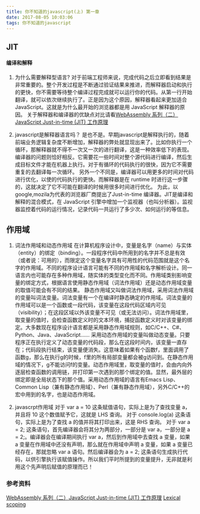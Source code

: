```yaml
---
title: 你不知道的javascript(上) 第一章
date: 2017-08-05 10:03:06
tags: 你不知道的javascript
---
```


## JIT

#### 编译和解释

1. 为什么需要解释型语言?
对于前端工程师来说，完成代码之后立即看到结果是非常重要的。整个开发过程是不断通过验证结果来推进，而解释器启动和执行的更快，你不需要等待整个编译过程完成就可以运行你的代码。从第一行开始翻译，就可以依次继续执行了。正是因为这个原因，解释器看起来更加适合 JavaScript。这就是为什么最开始的浏览器都是用 JavaScript 解释器的原因。
关于解释器和编译器的优缺点对比请看[WebAssembly 系列（二）JavaScript Just-in-time (JIT) 工作原理](https://zhuanlan.zhihu.com/p/25669120)

2. javascript是解释器语言吗？
是也不是。早期javascript是解释执行的，随着前端业务逻辑复杂度不断增加，解释器的弊处就显现出来了。比如你执行一个循环，那解释器就不得不一次又一次的进行翻译，这是一种效率低下的表现。
编译器的问题则恰好相反。它需要花一些时间对整个源代码进行编译，然后生成目标文件才能在机器上执行。对于有循环的代码执行的很快，因为它不需要重复的去翻译每一次循环。
另外一个不同是，编译器可以用更多的时间对代码进行优化，以使的代码执行的更快。而解释器是在 runtime 时进行这一步骤的，这就决定了它不可能在翻译的时候用很多时间进行优化。
为此，以google,mozila为代表的浏览器厂商提出了Just-in-time 编译器。JIT是编译和解释的混合模式，在 JavaScript 引擎中增加一个监视器（也叫分析器）。监视器监控着代码的运行情况，记录代码一共运行了多少次、如何运行的等信息。

## 作用域

1. 词法作用域和动态作用域
在计算机程序设计中，变量是名字（name）与实体（entity）的绑定（binding）。一段程序代码中所用到的名字并不总是有效（或者说：可用的），而限定这个变量名字具有可用性的代码范围就是这个名字的作用域。不同的程序设计语言可能有不同的作用域和名字解析设计。同一语言内也可能存在多种作用域，随实体的类型变化而不同。作用域类别影响变量的绑定方式，根据语言使用静态作用域（词法作用域）还是动态作用域变量的取值可能会有不同的结果。
静态作用域又叫做词法作用域，采用词法作用域的变量叫词法变量。词法变量有一个在编译时静态确定的作用域。词法变量的作用域可以是一个函数或一段代码，该变量在这段代码区域内可见（visibility）；在这段区域以外该变量不可见（或无法访问）。词法作用域里，取变量的值时，会检查函数定义时的文本环境，捕捉函数定义时对该变量的绑定。大多数现在程序设计语言都是采用静态作用域规则，如C/C++、C#、Python、Java、JavaScript……
采用动态作用域的变量叫做动态变量。只要程序正在执行定义了动态变量的代码段，那么在这段时间内，该变量一直存在；代码段执行结束，该变量便消失。这意味着如果有个函数f，里面调用了函数g，那么在执行g的时候，f里的所有局部变量都会被g访问到。在静态作用域的情况下，g不能访问f的变量。动态作用域里，取变量的值时，会由内向外逐层检查函数的调用链，并打印第一次遇到的那个绑定的值。显然，最外层的绑定即是全局状态下的那个值。采用动态作用域的语言有Emacs Lisp、Common Lisp（兼有静态作用域）、Perl（兼有静态作用域），另外C/C++的宏中用到的名字，也是动态作用域。

2. javascrpt作用域
对于 var a = 10 这条赋值语句，实际上是为了查找变量 a， 并且将 10 这个数值赋予它，这就是 LHS 查询。 对于 console.log(a) 这条语句，实际上是为了查找 a 的值并将其打印出来，这是 RHS 查询。
对于 var a = 2; 这条语句，首先编译器会将其分为两部分，一部分是 var a，一部分是 a = 2;。编译器会在编译期间执行 var a，然后到作用域中去查找 a 变量，如果 a 变量在作用域中还没有声明，那么就在作用域中声明 a 变量，如果 a 变量已经存在，那就忽略 var a 语句。然后编译器会为 a = 2; 这条语句生成执行代码，以供引擎执行该赋值操作。所以我们平时所提到的变量提升，无非就是利用这个先声明后赋值的原理而已！


### 参考资料
[WebAssembly 系列（二）JavaScript Just-in-time (JIT) 工作原理](https://zhuanlan.zhihu.com/p/25669120)
[Lexical scoping](https://en.wikipedia.org/wiki/Scope_(computer_science)#Lexical_scoping)